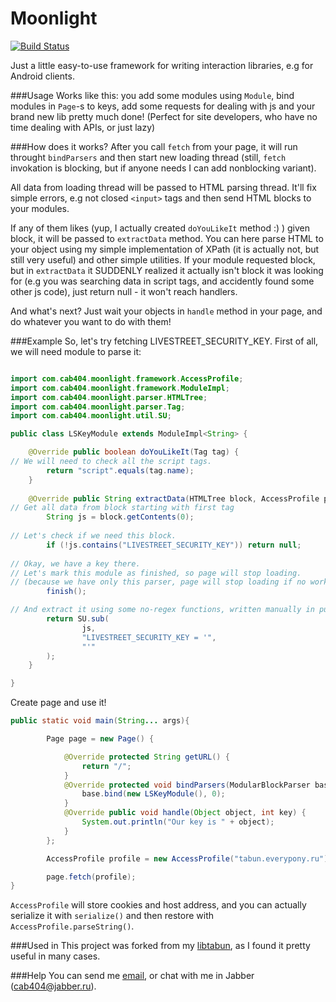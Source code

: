 Moonlight
=========
[![Build Status](https://travis-ci.org/cab404/moonlight.svg?branch=dev)](https://travis-ci.org/cab404/moonlight)

Just a little easy-to-use framework for writing interaction libraries, e.g for Android clients.

###Usage
Works like this: you add some modules using `Module`, bind modules in `Page`-s to keys, add some requests for dealing with js and your brand new lib pretty much done! 
(Perfect for site developers, who have no time dealing with APIs, or just lazy)

###How does it works?
After you call `fetch` from your page, it will run throught `bindParsers` and then start new loading thread (still, `fetch` invokation is blocking, but if anyone 
needs I can add nonblocking variant).

All data from loading thread will be passed to HTML parsing thread. It'll fix simple errors, e.g not closed `<input>` tags
and then send HTML blocks to your modules. 

If any of them likes (yup, I actually created `doYouLikeIt` method :) ) given block, it will be passed to
`extractData` method. You can here parse HTML to your object using my simple implementation of XPath (it is actually not, but still very useful) and other simple utilities.
If your module requested block, but in `extractData` it SUDDENLY realized it actually isn't block it was looking for (e.g you was searching data in script tags, and
accidently found some other js code), just return null - it won't reach handlers.

And what's next? Just wait your objects in `handle` method in your page, and do whatever you want to do with them!

###Example
So, let's try fetching LIVESTREET_SECURITY_KEY.
First of all, we will need module to parse it:

```java

import com.cab404.moonlight.framework.AccessProfile;
import com.cab404.moonlight.framework.ModuleImpl;
import com.cab404.moonlight.parser.HTMLTree;
import com.cab404.moonlight.parser.Tag;
import com.cab404.moonlight.util.SU;

public class LSKeyModule extends ModuleImpl<String> {

    @Override public boolean doYouLikeIt(Tag tag) {
// We will need to check all the script tags.
        return "script".equals(tag.name);
    }
    
    @Override public String extractData(HTMLTree block, AccessProfile profile) {
// Get all data from block starting with first tag 
        String js = block.getContents(0); 
        
// Let's check if we need this block.
        if (!js.contains("LIVESTREET_SECURITY_KEY")) return null;
        
// Okay, we have a key there.
// Let's mark this module as finished, so page will stop loading.
// (because we have only this parser, page will stop loading if no working parsers left)
        finish();

// And extract it using some no-regex functions, written manually in pure Java.
        return SU.sub(
                js,
                "LIVESTREET_SECURITY_KEY = '",
                "'"
        );
    }

}

```

Сreate page and use it!
```java
public static void main(String... args){

        Page page = new Page() {

            @Override protected String getURL() {
                return "/";
            }
            @Override protected void bindParsers(ModularBlockParser base) {
                base.bind(new LSKeyModule(), 0);
            }
            @Override public void handle(Object object, int key) {
                System.out.println("Our key is " + object);
            }
        };

        AccessProfile profile = new AccessProfile("tabun.everypony.ru");

        page.fetch(profile);
}
```

`AccessProfile` will store cookies and host address, and you can actually serialize it with `serialize()` and then restore with `AccessProfile.parseString()`.

###Used in
This project was forked from my [libtabun](https://github.com/cab404/libtabun), as I found it pretty useful in many cases.

###Help
You can send me [email](mailto:cab404@ya.ru), or chat with me in Jabber (cab404@jabber.ru).

